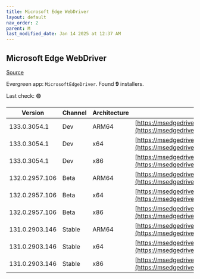 ```yaml
---
title: Microsoft Edge WebDriver
layout: default
nav_order: 2
parent: M
last_modified_date: Jan 14 2025 at 12:37 AM
---
```


## Microsoft Edge WebDriver

[Source](https://www.microsoft.com/edge)

Evergreen app: `MicrosoftEdgeDriver`. Found **9** installers.

Last check: 🟢

| Version        | Channel | Architecture | URI                                                                                                                                              |
| -------------- | ------- | ------------ | ------------------------------------------------------------------------------------------------------------------------------------------------ |
| 133.0.3054.1   | Dev     | ARM64        | [https://msedgedriver.azureedge.net/133.0.3054.1/edgedriver_arm64.zip](https://msedgedriver.azureedge.net/133.0.3054.1/edgedriver_arm64.zip)     |
| 133.0.3054.1   | Dev     | x64          | [https://msedgedriver.azureedge.net/133.0.3054.1/edgedriver_win64.zip](https://msedgedriver.azureedge.net/133.0.3054.1/edgedriver_win64.zip)     |
| 133.0.3054.1   | Dev     | x86          | [https://msedgedriver.azureedge.net/133.0.3054.1/edgedriver_win32.zip](https://msedgedriver.azureedge.net/133.0.3054.1/edgedriver_win32.zip)     |
| 132.0.2957.106 | Beta    | ARM64        | [https://msedgedriver.azureedge.net/132.0.2957.106/edgedriver_arm64.zip](https://msedgedriver.azureedge.net/132.0.2957.106/edgedriver_arm64.zip) |
| 132.0.2957.106 | Beta    | x64          | [https://msedgedriver.azureedge.net/132.0.2957.106/edgedriver_win64.zip](https://msedgedriver.azureedge.net/132.0.2957.106/edgedriver_win64.zip) |
| 132.0.2957.106 | Beta    | x86          | [https://msedgedriver.azureedge.net/132.0.2957.106/edgedriver_win32.zip](https://msedgedriver.azureedge.net/132.0.2957.106/edgedriver_win32.zip) |
| 131.0.2903.146 | Stable  | ARM64        | [https://msedgedriver.azureedge.net/131.0.2903.146/edgedriver_arm64.zip](https://msedgedriver.azureedge.net/131.0.2903.146/edgedriver_arm64.zip) |
| 131.0.2903.146 | Stable  | x64          | [https://msedgedriver.azureedge.net/131.0.2903.146/edgedriver_win64.zip](https://msedgedriver.azureedge.net/131.0.2903.146/edgedriver_win64.zip) |
| 131.0.2903.146 | Stable  | x86          | [https://msedgedriver.azureedge.net/131.0.2903.146/edgedriver_win32.zip](https://msedgedriver.azureedge.net/131.0.2903.146/edgedriver_win32.zip) |

